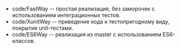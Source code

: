 - code/FastWay -- простая реализация, без заморочек с использованием интеграционных тестов.
- code/XunitWay -- приведение кода к тестопригодному виду, покрытие unit-тестами.
- code/ES6Way -- реализация из master с использованием ES6-классов.
